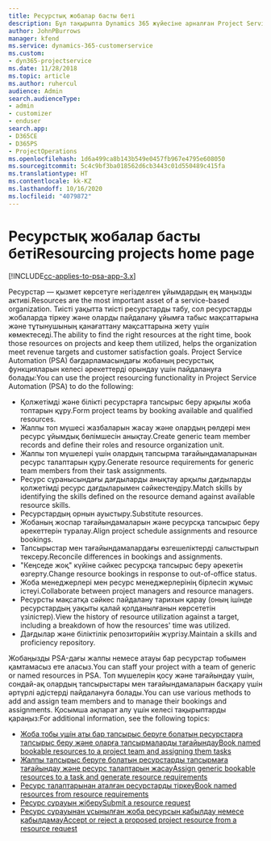 ```yaml
---
title: Ресурстық жобалар басты беті
description: Бұл тақырыпта Dynamics 365 жүйесіне арналған Project Service Automation (PSA) бағдарламасындағы ресурсты басқару мүмкіндіктері туралы ақпарат берілген.
author: JohnPBurrows
manager: kfend
ms.service: dynamics-365-customerservice
ms.custom:
- dyn365-projectservice
ms.date: 11/28/2018
ms.topic: article
ms.author: ruhercul
audience: Admin
search.audienceType:
- admin
- customizer
- enduser
search.app:
- D365CE
- D365PS
- ProjectOperations
ms.openlocfilehash: 1d6a499ca8b143b549e0457fb967e4795e608050
ms.sourcegitcommit: 5c4c9bf3ba018562d6cb3443c01d550489c415fa
ms.translationtype: HT
ms.contentlocale: kk-KZ
ms.lasthandoff: 10/16/2020
ms.locfileid: "4079872"
---
```

# <a name="resourcing-projects-home-page"></a><span data-ttu-id="2f6a1-103">Ресурстық жобалар басты беті</span><span class="sxs-lookup"><span data-stu-id="2f6a1-103">Resourcing projects home page</span></span>

[!INCLUDE[cc-applies-to-psa-app-3.x](../includes/cc-applies-to-psa-app-3x.md)]

<span data-ttu-id="2f6a1-104">Ресурстар — қызмет көрсетуге негізделген ұйымдардың ең маңызды активі.</span><span class="sxs-lookup"><span data-stu-id="2f6a1-104">Resources are the most important asset of a service-based organization.</span></span> <span data-ttu-id="2f6a1-105">Тиісті уақытта тиісті ресурстарды табу, сол ресурстарды жобаларда тіркеу және оларды пайдалану ұйымға табыс мақсаттарына және тұтынушының қанағаттану мақсаттарына жету үшін көмектеседі.</span><span class="sxs-lookup"><span data-stu-id="2f6a1-105">The ability to find the right resources at the right time, book those resources on projects and keep them utilized, helps the organization meet revenue targets and customer satisfaction goals.</span></span> <span data-ttu-id="2f6a1-106">Project Service Automation (PSA) бағдарламасындағы жобаның ресурстық функцияларын келесі әрекеттерді орындау үшін пайдалануға болады:</span><span class="sxs-lookup"><span data-stu-id="2f6a1-106">You can use the project resourcing functionality in Project Service Automation (PSA) to do the following:</span></span>

- <span data-ttu-id="2f6a1-107">Қолжетімді және білікті ресурстарға тапсырыс беру арқылы жоба топтарын құру.</span><span class="sxs-lookup"><span data-stu-id="2f6a1-107">Form project teams by booking available and qualified resources.</span></span>
- <span data-ttu-id="2f6a1-108">Жалпы топ мүшесі жазбаларын жасау және олардың рөлдері мен ресурс ұйымдық бөлімшесін анықтау.</span><span class="sxs-lookup"><span data-stu-id="2f6a1-108">Create generic team member records and define their roles and resource organization unit.</span></span>
- <span data-ttu-id="2f6a1-109">Жалпы топ мүшелері үшін олардың тапсырма тағайындамаларынан ресурс талаптарын құру.</span><span class="sxs-lookup"><span data-stu-id="2f6a1-109">Generate resource requirements for generic team members from their task assignments.</span></span>
- <span data-ttu-id="2f6a1-110">Ресурс сұранысындағы дағдыларды анықтау арқылы дағдыларды қолжетімді ресурс дағдыларымен сәйкестендіру.</span><span class="sxs-lookup"><span data-stu-id="2f6a1-110">Match skills by identifying the skills defined on the resource demand against available resource skills.</span></span>
- <span data-ttu-id="2f6a1-111">Ресурстардың орнын ауыстыру.</span><span class="sxs-lookup"><span data-stu-id="2f6a1-111">Substitute resources.</span></span>
- <span data-ttu-id="2f6a1-112">Жобаның жоспар тағайындамаларын және ресурсқа тапсырыс беру әрекеттерін туралау.</span><span class="sxs-lookup"><span data-stu-id="2f6a1-112">Align project schedule assignments and resource bookings.</span></span>
- <span data-ttu-id="2f6a1-113">Тапсырыстар мен тағайындамалардағы өзгешеліктерді салыстырып тексеру.</span><span class="sxs-lookup"><span data-stu-id="2f6a1-113">Reconcile differences in bookings and assignments.</span></span>
- <span data-ttu-id="2f6a1-114">"Кеңседе жоқ" күйіне сәйкес ресурсқа тапсырыс беру әрекетін өзгерту.</span><span class="sxs-lookup"><span data-stu-id="2f6a1-114">Change resource bookings in response to out-of-office status.</span></span>
- <span data-ttu-id="2f6a1-115">Жоба менеджерлері мен ресурс менеджерлерінің бірлесіп жұмыс істеуі.</span><span class="sxs-lookup"><span data-stu-id="2f6a1-115">Collaborate between project managers and resource managers.</span></span>
- <span data-ttu-id="2f6a1-116">Ресурсты мақсатқа сәйкес пайдалану тарихын қарау (оның ішінде ресурстардың уақыты қалай қолданылғанын көрсететін үзілістер).</span><span class="sxs-lookup"><span data-stu-id="2f6a1-116">View the history of resource utilization against a target, including a breakdown of how the resources' time was utilized.</span></span>
- <span data-ttu-id="2f6a1-117">Дағдылар және біліктілік репозиторийін жүргізу.</span><span class="sxs-lookup"><span data-stu-id="2f6a1-117">Maintain a skills and proficiency repository.</span></span>


<span data-ttu-id="2f6a1-118">Жобаңызды PSA-дағы жалпы немесе атауы бар ресурстар тобымен қамтамасыз ете аласыз.</span><span class="sxs-lookup"><span data-stu-id="2f6a1-118">You can staff your project with a team of generic or named resources in PSA.</span></span> <span data-ttu-id="2f6a1-119">Топ мүшелерін қосу және тағайындау үшін, сондай-ақ олардың тапсырыстары мен тағайындамаларын басқару үшін әртүрлі әдістерді пайдалануға болады.</span><span class="sxs-lookup"><span data-stu-id="2f6a1-119">You can use various methods to add and assign team members and to manage their bookings and assignments.</span></span> <span data-ttu-id="2f6a1-120">Қосымша ақпарат алу үшін келесі тақырыптарды қараңыз:</span><span class="sxs-lookup"><span data-stu-id="2f6a1-120">For additional information, see the following topics:</span></span>

- [<span data-ttu-id="2f6a1-121">Жоба тобы үшін аты бар тапсырыс беруге болатын ресурстарға тапсырыс беру және оларға тапсырмаларды тағайындау</span><span class="sxs-lookup"><span data-stu-id="2f6a1-121">Book named bookable resources to a project team and assigning them tasks</span></span>](assign-named-bookable-resource.md)
- [<span data-ttu-id="2f6a1-122">Жалпы тапсырыс беруге болатын ресурстарды тапсырмаға тағайындау және ресурс талаптарын жасау</span><span class="sxs-lookup"><span data-stu-id="2f6a1-122">Assign generic bookable resources to a task and generate resource requirements</span></span>](assign-generic-bookable-resource.md)
- [<span data-ttu-id="2f6a1-123">Ресурс талаптарынан аталған ресурстарды тіркеу</span><span class="sxs-lookup"><span data-stu-id="2f6a1-123">Book named resources from resource requirements</span></span>](book-named-resource.md)
- [<span data-ttu-id="2f6a1-124">Ресурс сұрауын жіберу</span><span class="sxs-lookup"><span data-stu-id="2f6a1-124">Submit a resource request</span></span>](submit-resource-request.md)
- [<span data-ttu-id="2f6a1-125">Ресурс сұрауынан ұсынылған жоба ресурсын қабылдау немесе қабылдамау</span><span class="sxs-lookup"><span data-stu-id="2f6a1-125">Accept or reject a proposed project resource from a resource request</span></span>](accept-reject-proposed-resource.md)
